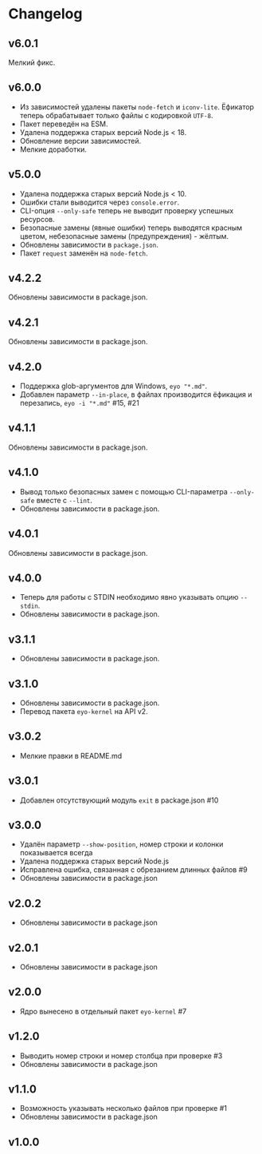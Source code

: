 # Changelog

## v6.0.1
Мелкий фикс.

## v6.0.0
- Из зависимостей удалены пакеты `node-fetch` и `iconv-lite`. Ёфикатор теперь обрабатывает только файлы с кодировкой `UTF-8`.
- Пакет переведён на ESM.
- Удалена поддержка старых версий Node.js < 18.
- Обновление версии зависимостей.
- Мелкие доработки.

## v5.0.0
- Удалена поддержка старых версий Node.js < 10.
- Ошибки стали выводится через `console.error`.
- CLI-опция `--only-safe` теперь не выводит проверку успешных ресурсов.
- Безопасные замены (явные ошибки) теперь выводятся красным цветом, небезопасные замены (предупреждения) - жёлтым.
- Обновлены зависимости в `package.json`.
- Пакет `request` заменён на `node-fetch`.

## v4.2.2
Обновлены зависимости в package.json.

## v4.2.1
Обновлены зависимости в package.json.

## v4.2.0
- Поддержка glob-аргументов для Windows, `eyo "*.md"`.
- Добавлен параметр `--in-place`, в файлах производится ёфикация и перезапись, `eyo -i "*.md"` #15, #21

## v4.1.1
Обновлены зависимости в package.json.

## v4.1.0
- Вывод только безопасных замен с помощью CLI-параметра `--only-safe` вместе с `--lint`.
- Обновлены зависимости в package.json.

## v4.0.1
Обновлены зависимости в package.json.

## v4.0.0
- Теперь для работы с STDIN необходимо явно указывать опцию `--stdin`.
- Обновлены зависимости в package.json.

## v3.1.1
- Обновлены зависимости в package.json.

## v3.1.0
- Обновлены зависимости в package.json.
- Перевод пакета `eyo-kernel` на API v2.

## v3.0.2
- Мелкие правки в README.md

## v3.0.1
- Добавлен отсутствующий модуль `exit` в package.json #10

## v3.0.0
- Удалён параметр `--show-position`, номер строки и колонки показывается всегда
- Удалена поддержка старых версий Node.js
- Исправлена ошибка, связанная с обрезанием длинных файлов #9
- Обновлены зависимости в package.json

## v2.0.2
- Обновлены зависимости в package.json

## v2.0.1
- Обновлены зависимости в package.json

## v2.0.0
- Ядро вынесено в отдельный пакет `eyo-kernel` #7

## v1.2.0
- Выводить номер строки и номер столбца при проверке #3
- Обновлены зависимости в package.json

## v1.1.0
- Возможность указывать несколько файлов при проверке #1
- Обновлены зависимости в package.json

## v1.0.0
